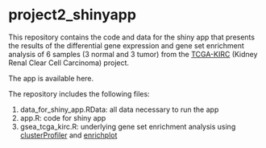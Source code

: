 # project2_shinyapp
This repository contains the code and data for the shiny app that presents the results of the differential gene expression and gene set enrichment analysis of 6 samples (3 normal and 3 tumor) from the [TCGA-KIRC](https://portal.gdc.cancer.gov/projects/TCGA-KIRC) (Kidney Renal Clear Cell Carcinoma) project.

The app is available here.

The repository includes the following files:

1. data_for_shiny_app.RData: all data necessary to run the app
2. app.R: code for shiny app
3. gsea_tcga_kirc.R: underlying gene set enrichment analysis using [clusterProfiler](https://www.bioconductor.org/packages/release/bioc/html/clusterProfiler.html) and [enrichplot](https://www.bioconductor.org/packages/release/bioc/html/enrichplot.html)
